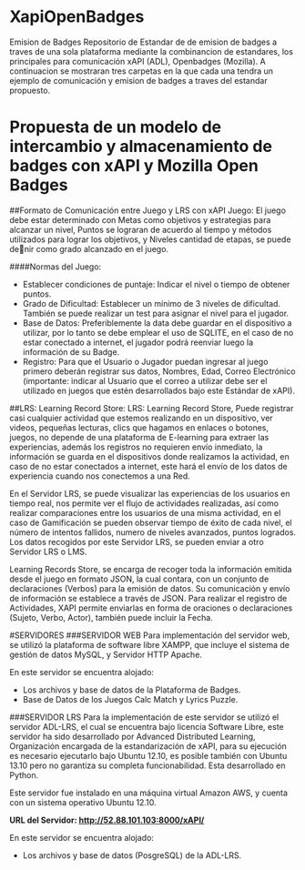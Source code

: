 ﻿# XapiOpenBadges
Emision de Badges
Repositorio de Estandar de de emision de badges a traves de una sola plataforma mediante la combinancion de estandares, los principales para comunicación xAPI (ADL), Openbadges (Mozilla). A continuacion se mostraran tres carpetas en la que cada una tendra un ejemplo de comunicación y emision de badges a traves del estandar propuesto. 

# Propuesta de un modelo de intercambio y almacenamiento de badges con xAPI y Mozilla Open Badges

##Formato de Comunicación entre Juego y LRS con xAPI
Juego: El juego debe estar determinado con Metas como objetivos y estrategias para alcanzar un nivel, Puntos se lograran de acuerdo al tiempo y métodos utilizados para lograr los objetivos, y Niveles cantidad de etapas, se puede denir como grado alcanzado en el juego.

####Normas del Juego:
* Establecer condiciones de puntaje: Indicar el nivel o tiempo de obtener puntos.
* Grado de Dificultad: Establecer un mínimo de 3 niveles de dificultad. También se puede realizar un test para asignar el nivel para el jugador.
* Base de Datos: Preferiblemente la data debe guardar en el dispositivo a utilizar, por lo tanto se debe emplear el uso de SQLITE, en el caso de no estar conectado a internet, el jugador podrá reenviar luego la
información de su Badge.
* Registro: Para que el Usuario o Jugador puedan ingresar al juego primero deberán registrar sus datos, Nombres, Edad, Correo Electrónico (importante: indicar al Usuario que el correo a utilizar debe ser el utilizado en juegos que estén desarrollados bajo este Estándar de xAPI).

##LRS: Learning Record Store:
LRS: Learning Record Store, Puede registrar casi cualquier actividad que estemos realizando en un dispositivo, ver videos, pequeñas lecturas, clics que hagamos en enlaces o botones, juegos, no depende de una plataforma de E-learning para extraer las experiencias, además los registros no requieren envío inmediato, la información se guarda en el dispositivos donde realizamos la actividad, en caso de no estar conectados a internet, este hará el envío de los datos de experiencia cuando nos conectemos a una Red.

En el Servidor LRS, se puede visualizar las experiencias de los usuarios en tiempo real, nos permite ver el flujo de actividades realizadas, así como realizar comparaciones entre los usuarios de una misma actividad, en el caso de Gamificación se pueden observar tiempo de éxito de cada nivel, el número de intentos fallidos, numero de niveles avanzados, puntos logrados. Los datos recogidos por este Servidor LRS, se pueden enviar a otro Servidor LRS o LMS.

Learning Records Store, se encarga de recoger toda la información emitida desde el juego en formato JSON, la cual contara, con un conjunto de declaraciones (Verbos) para la emisión de datos. Su comunicación y envío de información se establece a través de JSON. Para realizar el registro de Actividades, XAPI permite enviarlas en forma de oraciones o declaraciones (Sujeto, Verbo, Actor), también puede incluir la Fecha.


#SERVIDORES
###SERVIDOR WEB
Para implementación del servidor web, se utilizó la plataforma de software
libre XAMPP, que incluye el sistema de gestión de datos MySQL, y
Servidor HTTP Apache.

En este servidor se encuentra alojado:
* Los archivos y base de datos de la Plataforma de Badges.
* Base de Datos de los Juegos Calc Match y Lyrics Puzzle.


###SERVIDOR LRS
Para la implementación de este servidor se utilizó el servidor ADL-LRS, el cual se encuentra bajo licencia Software Libre, este servidor ha sido desarrollado por Advanced Distributed Learning, Organización encargada de la estandarización de xAPI, para su ejecución es necesario ejecutarlo bajo Ubuntu 12.10, es posible también con Ubuntu 13.10 pero no garantiza su completa funcionabilidad. Esta desarrollado en Python.

Este servidor fue instalado en una máquina virtual Amazon AWS, y cuenta con un sistema operativo Ubuntu 12.10.

**URL del Servidor: http://52.88.101.103:8000/xAPI/**

En este servidor se encuentra alojado:
* Los archivos y base de datos (PosgreSQL) de la ADL-LRS.
